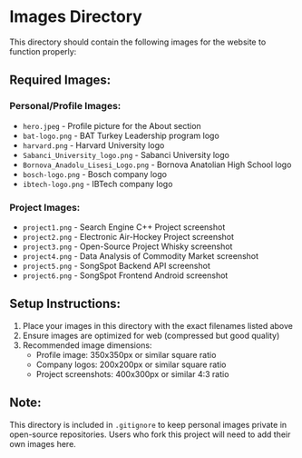 # Images Directory

This directory should contain the following images for the website to function properly:

## Required Images:

### Personal/Profile Images:
- `hero.jpeg` - Profile picture for the About section
- `bat-logo.png` - BAT Turkey Leadership program logo
- `harvard.png` - Harvard University logo
- `Sabanci_University_logo.png` - Sabanci University logo
- `Bornova_Anadolu_Lisesi_Logo.png` - Bornova Anatolian High School logo
- `bosch-logo.png` - Bosch company logo
- `ibtech-logo.png` - IBTech company logo

### Project Images:
- `project1.png` - Search Engine C++ Project screenshot
- `project2.png` - Electronic Air-Hockey Project screenshot  
- `project3.png` - Open-Source Project Whisky screenshot
- `project4.png` - Data Analysis of Commodity Market screenshot
- `project5.png` - SongSpot Backend API screenshot
- `project6.png` - SongSpot Frontend Android screenshot

## Setup Instructions:

1. Place your images in this directory with the exact filenames listed above
2. Ensure images are optimized for web (compressed but good quality)
3. Recommended image dimensions:
   - Profile image: 350x350px or similar square ratio
   - Company logos: 200x200px or similar square ratio
   - Project screenshots: 400x300px or similar 4:3 ratio

## Note:

This directory is included in `.gitignore` to keep personal images private in open-source repositories. Users who fork this project will need to add their own images here.
